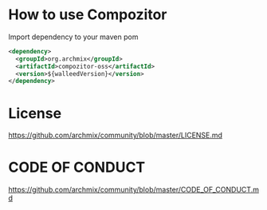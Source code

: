 # How to use Compozitor

Import dependency to your maven pom
```xml
<dependency>
  <groupId>org.archmix</groupId>
  <artifactId>compozitor-oss</artifactId>
  <version>${walleedVersion}</version>
</dependency>
```
# License
https://github.com/archmix/community/blob/master/LICENSE.md

# CODE OF CONDUCT
https://github.com/archmix/community/blob/master/CODE_OF_CONDUCT.md
